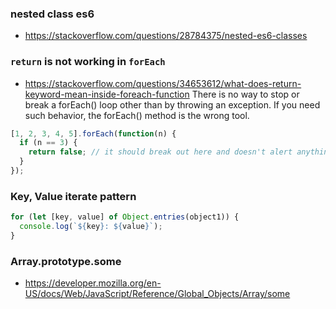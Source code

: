 ### nested class es6

- https://stackoverflow.com/questions/28784375/nested-es6-classes

### `return` is not working in `forEach`

- https://stackoverflow.com/questions/34653612/what-does-return-keyword-mean-inside-foreach-function
  There is no way to stop or break a forEach() loop other than by throwing an exception. If you need such behavior, the forEach() method is the wrong tool.

```js
[1, 2, 3, 4, 5].forEach(function(n) {
  if (n == 3) {
    return false; // it should break out here and doesn't alert anything after
  }
});
```

### Key, Value iterate pattern

```js
for (let [key, value] of Object.entries(object1)) {
  console.log(`${key}: ${value}`);
}
```

### Array.prototype.some

- https://developer.mozilla.org/en-US/docs/Web/JavaScript/Reference/Global_Objects/Array/some
